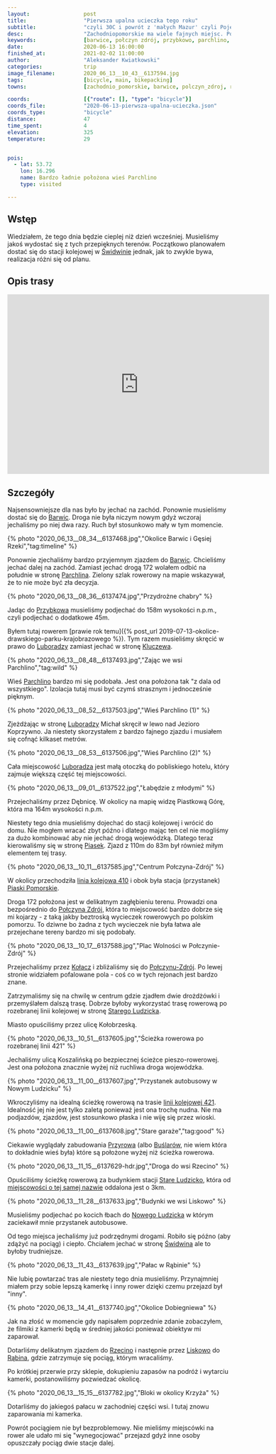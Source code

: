 ```yaml
---
layout:                 post
title:                  "Pierwsza upalna ucieczka tego roku"
subtitle:               "czyli 30C i powrót z 'małych Mazur' czyli Pojezierza Drawskiego"
desc:                   "Zachodniopomorskie ma wiele fajnych miejsc. Poprzedni dzień był solidną wycieczką a teraz musiałem dostać się do jakieś stacji kolejowej aby wrócić do domu. Niestety przez upał i połączenia kolejowe tego dnia musieliśmy się spieszyć."
keywords:               [barwice, połczyn zdrój, przybkowo, parchlino, luboradza, nowe ludzicko, rąbino]
date:                   2020-06-13 16:00:00
finished_at:            2021-02-02 11:00:00
author:                 "Aleksander Kwiatkowski"
categories:             trip
image_filename:         2020_06_13__10_43__6137594.jpg
tags:                   [bicycle, main, bikepacking]
towns:                  [zachodnio_pomorskie, barwice, polczyn_zdroj, rabino]

coords:                 [{"route": [], "type": "bicycle"}]
coords_file:            "2020-06-13-pierwsza-upalna-ucieczka.json"
coords_type:            "bicycle"
distance:               47
time_spent:             4
elevation:              325
temperature:            29


pois:
  - lat: 53.72
    lon: 16.296
    name: Bardzo ładnie położona wieś Parchlino
    type: visited

---
```


[wiki-swidwin]: https://pl.wikipedia.org/wiki/%C5%9Awidwin
[wiki-barwice]: https://pl.wikipedia.org/wiki/Barwice
[wiki-parchlino]: https://pl.wikipedia.org/wiki/Parchlino
[wiki-przybkowo]: https://pl.wikipedia.org/wiki/Przybkowo_(powiat_szczecinecki)
[wiki-luboradza]: https://pl.wikipedia.org/wiki/Luboradza
[wiki-piaski]: https://pl.wikipedia.org/wiki/Piaski_(powiat_szczecinecki)
[wiki-piaski-pomorskie]: https://pl.wikipedia.org/wiki/Piaski_Pomorskie
[wiki-linia-410]: https://pl.wikipedia.org/wiki/Linia_kolejowa_nr_410
[wiki-kolacz]: https://pl.wikipedia.org/wiki/Ko%C5%82acz_(wojew%C3%B3dztwo_zachodniopomorskie)
[wiki-polczyn-zdroj]: https://pl.wikipedia.org/wiki/Po%C5%82czyn-Zdr%C3%B3j
[wiki-stare-ludzicko]: https://pl.wikipedia.org/wiki/Stare_Ludzicko
[wiki-przyrowo]: https://pl.wikipedia.org/wiki/Przyrowo
[wiki-buslary]: https://pl.wikipedia.org/wiki/Bu%C5%9Blary
[wiki-stare-ludzicko-stacja]: https://pl.wikipedia.org/wiki/Stare_Ludzicko_(przystanek_kolejowy)
[wiki-linia-421]: https://pl.wikipedia.org/wiki/Linia_kolejowa_nr_421
[wiki-nowe-ludzicko]: https://pl.wikipedia.org/wiki/Nowe_Ludzicko
[wiki-rzecino]: https://pl.wikipedia.org/wiki/Rzecino
[wiki-liskowo]: https://pl.wikipedia.org/wiki/Liskowo_(powiat_%C5%9Bwidwi%C5%84ski)
[wiki-rabino]: https://pl.wikipedia.org/wiki/R%C4%85bino
[wiki-kluczewo]: https://pl.wikipedia.org/wiki/Kluczewo_(wojew%C3%B3dztwo_zachodniopomorskie)

## Wstęp

Wiedziałem, że tego dnia będzie cieplej niż dzień wcześniej. Musieliśmy
jakoś wydostać się z tych przepięknych terenów. Początkowo planowałem
dostać się do stacji kolejowej w [Świdwinie][wiki-swidwin] jednak, jak to
zwykle bywa, realizacja różni się od planu.

## Opis trasy

<iframe height='405' width='590' frameborder='0' allowtransparency='true' scrolling='no' src='https://www.strava.com/activities/3607353238/embed/b140f936f3a1026a805155035a0ce0dc65b16b15'></iframe>

## Szczegóły

Najsensowniejsze dla nas było by jechać na zachód. Ponownie musieliśmy dostać
się do [Barwic][wiki-barwice]. Droga nie była niczym nowym gdyż wczoraj jechaliśmy
po niej dwa razy. Ruch był stosunkowo mały w tym momencie.

{% photo "2020_06_13__08_34__6137468.jpg","Okolice Barwic i Gęsiej Rzeki","tag:timeline" %}

Ponownie zjechaliśmy bardzo przyjemnym zjazdem do [Barwic][wiki-barwice].
Chcieliśmy jechać dalej na zachód. Zamiast jechać drogą 172
wolałem odbić na południe w stronę [Parchlina][wiki-parchlino]. Zielony szlak
rowerowy na mapie wskazywał, że to nie może być zła decyzja.

{% photo "2020_06_13__08_36__6137474.jpg","Przydrożne chabry" %}

Jadąc do [Przybkowa][wiki-przybkowo] musieliśmy podjechać do 158m wysokości n.p.m., czyli
podjechać o dodatkowe 45m.

Byłem tutaj rowerem
[prawie rok temu]({% post_url 2019-07-13-okolice-drawskiego-parku-krajobrazowego %}).
Tym razem musieliśmy skręcić w prawo do [Luboradzy][wiki-luboradza]
zamiast jechać w stronę [Kluczewa][wiki-kluczewo].

{% photo "2020_06_13__08_48__6137493.jpg","Zając we wsi Parchlino","tag:wild" %}

Wieś [Parchlino][wiki-parchlino] bardzo mi się podobała. Jest ona położona tak
"z dala od wszystkiego". Izolacja tutaj musi być czymś strasznym i jednocześnie
pięknym.

{% photo "2020_06_13__08_52__6137503.jpg","Wieś Parchlino (1)" %}

Zjeżdżając w stronę [Luboradzy][wiki-luboradza] Michał skręcił w lewo
nad Jezioro Koprzywno. Ja niestety skorzystałem z bardzo fajnego zjazdu
i musiałem się cofnąć kilkaset metrów.

{% photo "2020_06_13__08_53__6137506.jpg","Wieś Parchlino (2)" %}

Cała miejscowość [Luboradza][wiki-luboradza] jest małą otoczką do pobliskiego
hotelu, który zajmuje większą część tej miejscowości.

{% photo "2020_06_13__09_01__6137522.jpg","Łabędzie z młodymi" %}

Przejechaliśmy przez Dębnicę. W okolicy na mapię widzę Piastkową Górę, która
ma 164m wysokości n.p.m.

Niestety tego dnia musieliśmy dojechać do stacji kolejowej i wrócić do domu. Nie
mogłem wracać zbyt późno i dlatego mając ten cel nie mogliśmy za dużo
kombinować aby nie jechać drogą wojewódzką. Dlatego teraz kierowaliśmy
się w stronę [Piasek][wiki-piaski]. Zjazd z 110m do 83m był również
miłym elementem tej trasy.

{% photo "2020_06_13__10_11__6137585.jpg","Centrum Połczyna-Zdrój" %}

W okolicy przechodziła [linia kolejowa 410][wiki-linia-410] i obok była stacja (przystanek)
[Piaski Pomorskie][wiki-piaski-pomorskie].

Droga 172 położona jest w delikatnym zagłębieniu terenu. Prowadzi ona bezpośrednio
do [Połczyna Zdrój][wiki-polczyn-zdroj], która to miejscowość bardzo dobrze
się mi kojarzy - z taką
jakby beztroską wycieczek rowerowych po polskim pomorzu. To dziwne bo żadna
z tych wycieczek nie była łatwa ale przejechane tereny bardzo mi się podobały.

{% photo "2020_06_13__10_17__6137588.jpg","Plac Wolności w Połczynie-Zdrój" %}

Przejechaliśmy przez [Kołacz][wiki-kolacz] i zbliżaliśmy się do
[Połczynu-Zdrój][wiki-polczyn-zdroj]. Po lewej stronie widziałem pofalowane
pola - coś co w tych rejonach jest bardzo znane.

Zatrzymaliśmy się na chwilę w centrum gdzie zjadłem dwie drożdżówki i przemyślałem
dalszą trasę. Dobrze byłoby wykorzystać trasę rowerową po
rozebranej linii kolejowej w stronę [Starego Ludzicka][wiki-stare-ludzicko].

Miasto opuściliśmy przez ulicę Kołobrzeską.

{% photo "2020_06_13__10_51__6137605.jpg","Ścieżka rowerowa po rozebranej linii 421" %}

Jechaliśmy ulicą Koszalińską po bezpiecznej ścieżce pieszo-rowerowej. Jest ona
położona znacznie wyżej niż ruchliwa droga wojewódzka.

{% photo "2020_06_13__11_00__6137607.jpg","Przystanek autobusowy w Nowym Ludzicku" %}

Wkroczyliśmy na idealną ścieżkę rowerową na trasie
[linii kolejowej 421][wiki-linia-421]. Idealność jej nie jest
tylko zaletą ponieważ jest ona trochę nudna. Nie ma podjazdów, zjazdów, jest stosunkowo
płaska i nie wiję się przez wioski.

{% photo "2020_06_13__11_00__6137608.jpg","Stare garaże","tag:good" %}

Ciekawie wyglądały zabudowania [Przyrowa][wiki-przyrowo]
(albo [Buślarów][wiki-buslary], nie wiem która to dokładnie wieś była)
które są położone wyżej niż ścieżka rowerowa.

{% photo "2020_06_13__11_15__6137629-hdr.jpg","Droga do wsi Rzecino" %}

Opuściliśmy ścieżkę rowerową za budynkiem stacji
[Stare Ludzicko][wiki-stare-ludzicko-stacja],
która od [miejscowości o tej samej nazwie][wiki-stare-ludzicko]
oddalona jest o 3km.

{% photo "2020_06_13__11_28__6137633.jpg","Budynki we wsi Liskowo" %}

Musieliśmy podjechać po kocich łbach do [Nowego Ludzicka][wiki-nowe-ludzicko]
w którym zaciekawił mnie przystanek autobusowe.

Od tego miejsca jechaliśmy już podrzędnymi drogami. Robiło się późno
(aby zdążyć na pociąg) i ciepło. Chciałem jechać w stronę [Świdwina][wiki-swidwin]
ale to byłoby trudniejsze.

{% photo "2020_06_13__11_43__6137639.jpg","Pałac w Rąbinie" %}

Nie lubię powtarzać tras ale niestety tego dnia musieliśmy. Przynajmniej
miałem przy sobie lepszą kamerkę i inny rower dzięki czemu przejazd
był "inny".

{% photo "2020_06_13__14_41__6137740.jpg","Okolice Dobiegniewa" %}

Jak na złość w momencie gdy napisałem poprzednie zdanie zobaczyłem,
że filmiki z kamerki będą w średniej jakości ponieważ obiektyw mi zaparował.

Dotarliśmy delikatnym zjazdem do [Rzecino][wiki-rzecino] i następnie
przez [Liskowo][wiki-liskowo] do [Rąbina][wiki-rabino], gdzie
zatrzymuje się pociąg, którym wracaliśmy.

Po krótkiej przerwie przy sklepie, dokupieniu zapasów na podróż i
wytarciu kamerki, postanowiliśmy pozwiedzać okolicę.

{% photo "2020_06_13__15_15__6137782.jpg","Bloki w okolicy Krzyża" %}

Dotarliśmy do jakiegoś pałacu w zachodniej części wsi. I tutaj znowu
zaparowania mi kamerka.

Powrót pociągiem nie był bezproblemowy. Nie mieliśmy miejscówki na rower
ale udało mi się "wynegocjować" przejazd gdyż inne osoby opuszczały pociąg
dwie stacje dalej.
